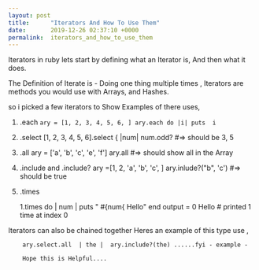 ```yaml
---
layout: post
title:      "Iterators And How To Use Them"
date:       2019-12-26 02:37:10 +0000
permalink:  iterators_and_how_to_use_them
---
```


Iterators in ruby lets start by defining what an Iterator is, And then what it does.


   The Definition of Iterate is - Doing one thing multiple times , Iterators are methods you would use with Arrays, and            Hashes.

  so i picked a few iterators to Show Examples of there uses,
	
1. 	.each
    `ary = [1, 2, 3, 4, 5, 6, ]
		    ary.each do |i|
				    puts  i`
						
2. 	.select
   [1, 2, 3, 4, 5, 6].select { |num| num.odd?  #=> should be 3, 5

3. 	.all
    ary = ['a', 'b', 'c', 'e', 'f']
		   ary.all #=> should show all in the Array

4. 	.include and .include?
   ary =[1, 2, 'a', 'b', 'c', ]
	    ary.inlude?("b", 'c')  #=> should be true

5. 	.times 

     1.times do | num | 
               puts " #{num{ Hello"
			   end
				 output = 0 Hello # printed 1 time  at index 0

Iterators can also be chained together Heres an example of this type  use ,
    
		ary.select.all  | the |  ary.include?(the) ......fyi - example - 
		
		Hope this is Helpful....
